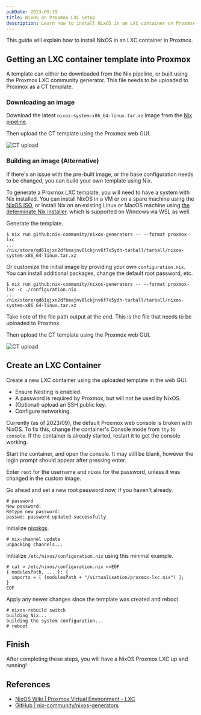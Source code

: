 ```yaml
---
pubDate: 2023-09-19
title: NixOS on Proxmox LXC Setup
description: Learn how to install NixOS in an LXC container on Proxmox. This guide covers downloading or building an LXC template, setting up the container, and configuring NixOS for a smooth deployment.
---
```


This guide will explain how to install NixOS in an LXC container in Proxmox.

## Getting an LXC container template into Proxmox

A template can either be downloaded from the Nix pipeline, or built using the Proxmox LXC community generator.
This file needs to be uploaded to Proxmox as a CT template.

### Downloading an image

Download the latest `nixos-system-x86_64-linux.tar.xz` image from the [Nix pipeline](https://hydra.nixos.org/job/nixos/trunk-combined/nixos.containerTarball.x86_64-linux).

Then upload the CT template using the Proxmox web GUI.

![CT upload](/assets/proxmox-nixos-uploaded-ct-template.png)

### Building an image (Alternative)

If there's an issue with the pre-built image, or the base configuration needs to be changed, you can build your own template using Nix.

To generate a Proxmox LXC template, you will need to have a system with Nix installed.
You can install NixOS in a VM or on a spare machine using the [NixOS ISO](https://nixos.org/download#nixos-iso),
or install Nix on an existing Linux or MacOS machine using [the determinate Nix installer](https://github.com/DeterminateSystems/nix-installer),
which is supported on Windows via WSL as well.

Generate the template.

```
$ nix run github:nix-community/nixos-generators -- --format proxmox-lxc
...
/nix/store/qd61qjxn2dfbmajnv6lckjnv6f7x5ydh-tarball/tarball/nixos-system-x86_64-linux.tar.xz
```

Or customize the initial image by providing your own `configuration.nix`.
You can install additional packages, change the default root password, etc.

```
$ nix run github:nix-community/nixos-generators -- --format proxmox-lxc -c ./configuration.nix
...
/nix/store/qd61qjxn2dfbmajnv6lckjnv6f7x5ydh-tarball/tarball/nixos-system-x86_64-linux.tar.xz
```

Take note of the file path output at the end.
This is the file that needs to be uploaded to Proxmox.

Then upload the CT template using the Proxmox web GUI.

![CT upload](/assets/proxmox-nixos-uploaded-ct-template.png)

## Create an LXC Container

Create a new LXC container using the uploaded template in the web GUI.

- Ensure Nesting is enabled.
- A password is required by Proxmox, but will not be used by NixOS.
- (Optional) upload an SSH public key.
- Configure networking.

Currently (as of 2023/09), the default Proxmox web console is broken with NixOS.
To fix this, change the container's Console mode from `tty` to `console`.
If the container is already started, restart it to get the console working.

Start the container, and open the console.
It may still be blank, however the login prompt should appear after pressing enter.

Enter `root` for the username and `nixos` for the password, unless it was changed in the custom image.

Go ahead and set a new root password now, if you haven't already.
```
# password
New password:
Retype new password:
passwd: password updated successfully
```

Initialize [nixpkgs](https://github.com/NixOS/nixpkgs).
```
# nix-channel update
unpacking channels...
```

Initialize `/etc/nixos/configuration.nix` using this minimal example.
```
# cat > /etc/nixos/configuration.nix <<EOF
{ modulesPath, ... }: {
  imports = [ (modulesPath + "/virtualisation/proxmox-lxc.nix") ];
}
EOF
```

Apply any newer changes since the template was created and reboot.
```
# nixos-rebuild switch
building Nix...
building the system configuration...
# reboot
```

## Finish

After completing these steps, you will have a NixOS Proxmox LXC up and running!

## References

- [NixOS Wiki \| Proxmox Virtual Environment - LXC](https://nixos.wiki/wiki/Proxmox_Virtual_Environment#LXC)
- [GitHub \| nix-community/nixos-generators](https://github.com/nix-community/nixos-generators)
